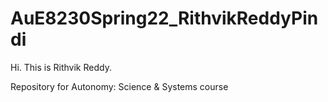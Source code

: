 # AuE8230Spring22_RithvikReddyPindi

Hi. This is Rithvik Reddy.

Repository for Autonomy: Science & Systems course


